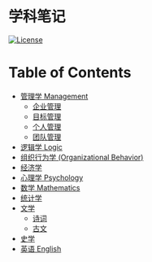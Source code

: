 # 学科笔记

[![License](https://img.shields.io/badge/license-Apache%202-4EB1BA.svg)](https://www.apache.org/licenses/LICENSE-2.0.html)

Table of Contents
=================

   * [<a href="MGT/README.md">管理学 Management</a>](#管理学-management)
      * [企业管理](#企业管理)
      * [目标管理](#目标管理)
      * [个人管理](#个人管理)
      * [团队管理](#团队管理)
   * [<a href="Logic/README.md">逻辑学 Logic</a>](#逻辑学-logic)
   * [<a href="Org-Behavior/README.md">组织行为学 (Organizational Behavior)</a>](#组织行为学-organizational-behavior)
   * [<a href="Economics/README.md">经济学</a>](#经济学)
   * [<a href="Psychology/README.md">心理学 Psychology</a>](#心理学-psychology)
   * [<a href="https://github.com/SC-CS-KS/KS-Math">数学 Mathematics</a>](#数学-mathematics)
   * [<a href="Statistics/">统计学</a>](#统计学)
   * [文学](#文学)
      * [诗词](#诗词)
      * [古文](#古文)
   * [<a href="History/README.md">史学</a>](#史学)
   * [<a href="English/README.md">英语 English</a>](#英语-english)  

